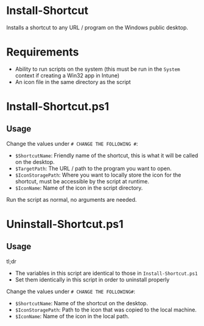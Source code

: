 # Install-Shortcut
Installs a shortcut to any URL / program on the Windows public desktop.

# Requirements
 - Ability to run scripts on the system (this must be run in the `System` context if creating a Win32 app in Intune)
 - An icon file in the same directory as the script

# Install-Shortcut.ps1
## Usage
Change the values under `# CHANGE THE FOLLOWING #`:
 - `$ShortcutName`: Friendly name of the shortcut, this is what it will be called on the desktop.
 - `$TargetPath`: The URL / path to the program you want to open.
 - `$IconStoragePath`: Where you want to locally store the icon for the shortcut, must be accessible by the script at runtime.
 - `$IconName`: Name of the icon in the script directory.

Run the script as normal, no arguments are needed.

# Uninstall-Shortcut.ps1
## Usage
tl;dr
 - The variables in this script are identical to those in `Install-Shortcut.ps1`
 - Set them identically in this script in order to uninstall properly

Change the values under `# CHANGE THE FOLLOWING#`:
 - `$ShortcutName`: Name of the shortcut on the desktop.
 - `$IconStoragePath`: Path to the icon that was copied to the local machine.
 - `$IconName`: Name of the icon in the local path.